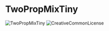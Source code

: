 # TwoPropMixTiny
![TwoPropMixTiny](https://marcostoffers.github.io/twopropmixtiny_1.png)
![CreativeCommonLicense](https://marcostoffers.github.io/cc.png)
